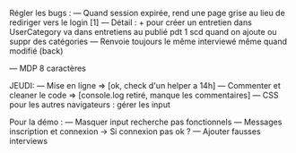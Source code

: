 Régler les bugs :
— Quand session expirée, rend une page grise au lieu de rediriger vers le login [1]
— Détail : + pour créer un entretien dans UserCategory va dans entretiens au publié pdt 1 scd quand on ajoute ou suppr des catégories
— Renvoie toujours le même interviewé même quand modifié (back)

— MDP 8 caractères

JEUDI:
— Mise en ligne => [ok, check d'un helper a 14h]
— Commenter et cleaner le code => [console.log retiré, manque les commentaires]
— CSS pour les autres navigateurs : gérer les input

Pour la démo :
— Masquer input recherche pas fonctionnels
— Messages inscription et connexion -> Si connexion pas ok ?
— Ajouter fausses interviews
